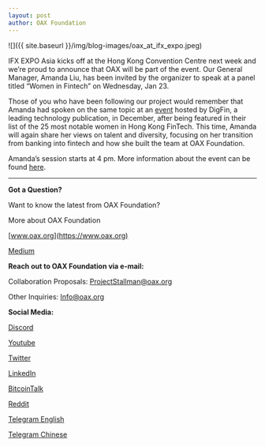 ```yaml
---
layout: post
author: OAX Foundation
---
```

![]({{ site.baseurl }}/img/blog-images/oax_at_ifx_expo.jpeg)

IFX EXPO Asia kicks off at the Hong Kong Convention Centre next week and we’re proud to announce that OAX will be part of the event. Our General Manager, Amanda Liu, has been invited by the organizer to speak at a panel titled “Women in Fintech” on Wednesday, Jan 23.

Those of you who have been following our project would remember that Amanda had spoken on the same topic at an [event](https://medium.com/@OAX_Foundation/oax-foundation-supporting-role-models-in-fintech-1c45dabe7a77) hosted by DigFin, a leading technology publication, in December, after being featured in their list of the 25 most notable women in Hong Kong FinTech. This time, Amanda will again share her views on talent and diversity, focusing on her transition from banking into fintech and how she built the team at OAX Foundation.

Amanda’s session starts at 4 pm. More information about the event can be found [here](https://www.ifxexpo.com/cyprus2019/).

---

**Got a Question?**

Want to know the latest from OAX Foundation?

More about OAX Foundation

[www.oax.org](https://www.oax.org)

[Medium](https://medium.com/@OAX_Foundation)  
  

**Reach out to OAX Foundation via e-mail:**

Collaboration Proposals: [ProjectStallman@oax.org](ProjectStallman@oax.org)

Other Inquiries: [Info@oax.org](Info@oax.org)

**Social Media:**

[Discord](https://discordapp.com/invite/ZH5YHkb)

[Youtube](https://bit.ly/2Bvsk73)

[Twitter](https://twitter.com/OAX_Foundation)

[LinkedIn](https://www.linkedin.com/company/oax-foundation/)

[BitcoinTalk](http://bitcointalk.org/index.php?topic=1943946)

[Reddit](https://www.reddit.com/r/OpenANX/)

[Telegram English](https://t.me/openanxteam)

[Telegram Chinese](https://t.me/oax_cn)
